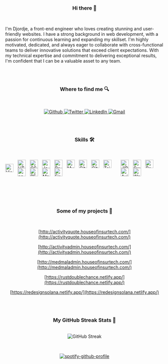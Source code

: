 <div align="center">
   <h3>Hi there 👋</h3>
   <br/>
    </div>

I'm Djordje, a front-end engineer who loves creating stunning and user-friendly websites. I have a strong background in web development, with a passion for continuous learning and expanding my skillset. I'm highly motivated, dedicated, and always eager to collaborate with cross-functional teams to deliver innovative solutions that exceed client expectations. With my technical expertise and commitment to delivering exceptional results, I'm confident that I can be a valuable asset to any team.
##
<br/>

<div align="center">
  <h3>Where to find me 🔍</h3>
   <br/>
  <p>
    <a href="https://github.com/Djo44" target="_blank">
      <img alt="Github" src="https://img.shields.io/badge/GitHub-%2312100E.svg?&style=for-the-badge&logo=Github&logoColor=white" />
    </a>
    <a href="https://twitter.com/DordeD" target="_blank">
      <img alt="Twitter" src="https://img.shields.io/badge/twitter-%231DA1F2.svg?&style=for-the-badge&logo=twitter&logoColor=white" />
    </a>
    <a href="https://www.linkedin.com/in/djordje-44" target="_blank">
      <img alt="LinkedIn" src="https://img.shields.io/badge/linkedin-%230077B5.svg?&style=for-the-badge&logo=linkedin&logoColor=white" />
    </a>
    <a href="mailto:djordjetelekom@gmail.com">
      <img alt="Gmail" src="https://img.shields.io/badge/-Gmail-D14836?style=for-the-badge&logo=Gmail&logoColor=white"/>
    </a>
  </p>
</div>


##
<br/>


<div align="center">
   <h3>Skills 🛠</h3>
   <br/>
 </div>
    
  
<div style="display: flex !important; align-items:center !important; justify-content:center !important">
<a href="https://code.visualstudio.com/"><img align="left" alt="Visual Studio Code" width="26px" src="https://cdn.jsdelivr.net/gh/devicons/devicon/icons/vscode/vscode-original.svg" style="padding-right:10px;" /></a>

<a href="https://developer.mozilla.org/en-US/docs/Web/Guide/HTML/HTML5"><img align="left" alt="HTML5" width="26px" src="https://cdn.jsdelivr.net/gh/devicons/devicon/icons/html5/html5-original.svg" style="padding-right:10px;" /></a>
<a href="https://developer.mozilla.org/en-US/docs/Web/CSS"><img align="left" alt="CSS3" width="26px" src="https://cdn.jsdelivr.net/gh/devicons/devicon/icons/css3/css3-original.svg" style="padding-right:10px;" /></a>
<a href="https://developer.mozilla.org/en-US/docs/Web/JavaScript"><img align="left" alt="JavaScript" width="26px" src="https://cdn.jsdelivr.net/gh/devicons/devicon/icons/javascript/javascript-original.svg" style="padding-right:10px;" /></a>
<a href="https://reactjs.org/"><img align="left" alt="React" width="26px" src="https://cdn.jsdelivr.net/gh/devicons/devicon/icons/react/react-original.svg" style="padding-right:10px;" /></a>
<a href="https://www.mysql.com/"><img align="left" alt="MySQL" width="26px" src="https://cdn.jsdelivr.net/gh/devicons/devicon/icons/mysql/mysql-original.svg" style="padding-right:10px;" /></a>
<a href="https://git-scm.com/"><img align="left" alt="Git" width="26px" src="https://cdn.jsdelivr.net/gh/devicons/devicon/icons/git/git-original.svg" style="padding-right:10px;" /></a>
<a href="https://github.com/"><img align="left" alt="GitHub" width="26px" src="https://img.icons8.com/3d-fluency/256/github.png" style="padding-right:10px;" /></a>
<a href="https://tailwindcss.com/"><img align="left" alt="Tailwind CSS" width="26px" src="https://www.vectorlogo.zone/logos/tailwindcss/tailwindcss-icon.svg" style="padding-right:10px;" /></a>
<a href="https://www.npmjs.com/"><img align="left" alt="npm" width="26px" src="https://cdn.jsdelivr.net/gh/devicons/devicon/icons/npm/npm-original-wordmark.svg" style="padding-right:10px;" /></a>
<a href="https://en.wikipedia.org/wiki/Representational_state_transfer"><img align="left" alt="REST API" width="26px" src="https://www.svgrepo.com/show/375531/api.svg" style="padding-right:10px;" /></a>
<a href="https://mui.com/"><img align="left" alt="Material UI" width="26px" src="https://cdn.jsdelivr.net/gh/devicons/devicon/icons/materialui/materialui-original.svg" style="padding-right:10px;" /></a>
<a href="https://firebase.google.com/"><img align="left" alt="Firebase" width="26px" src="https://cdn.jsdelivr.net/gh/devicons/devicon/icons/firebase/firebase-plain.svg" style="padding-right:10px;" /></a>

<a href="https://www.atlassian.com/software/jira" target="_blank"><img align="left" alt="JIRA" width="26px" src="https://cdn.jsdelivr.net/gh/devicons/devicon/icons/jira/jira-original.svg" style="padding-right:10px;" /></a>
<img align="left" alt="Swagger" width="26px" src="https://www.svgrepo.com/show/374111/swagger.svg" style="padding-right:10px;" />
<a href="https://www.postman.com" target="_blank"><img align="left" alt="Postman" width="26px" src="https://www.svgrepo.com/show/354202/postman-icon.svg" style="padding-right:10px;" /></a>
<img align="left" alt="Axios" width="26px" src="https://user-images.githubusercontent.com/8939680/57233882-20344080-6fe5-11e9-9086-d20a955bed59.png" style="padding-right:10px;" />
<a href="https://wordpress.com" target="_blank"><img align="left" alt="WordPress" width="26px" src="https://cdn.jsdelivr.net/gh/devicons/devicon/icons/wordpress/wordpress-plain.svg" style="padding-right:10px;" /></a>

</div>
<br/>



##
<br/>


<div align="center">
  <h3>Some of my projects 🎯</h3>
   <br/>
 
  [http://activityquote.houseofinsurtech.com/](http://activityquote.houseofinsurtech.com/)
   
[http://activityadmin.houseofinsurtech.com/](http://activityadmin.houseofinsurtech.com/)
   
[http://medmaladmin.houseofinsurtech.com/](http://medmaladmin.houseofinsurtech.com/)
   
[https://rustdoublechance.netlify.app/](https://rustdoublechance.netlify.app/)
   
 [https://redesignsolana.netlify.app/](https://redesignsolana.netlify.app/)
   
</div>










##
<br/>




   <div align="center">
    <h3>My GitHub Streak Stats 📶</h3>
    <br>
    <img src="https://streak-stats.demolab.com?user=Djo44&theme=react&date_format=j%20M%5B%20Y%5D" alt="GitHub Streak" />
</div>

  
##
<br/>

<div align="center">
  <a href="https://spotify-github-profile.vercel.app/api/view?uid=31aseyqjsckooutlb6lrx4xfdzpm&redirect=true">
    <img alt="spotify-github-profile" src="https://spotify-github-profile.vercel.app/api/view?uid=31aseyqjsckooutlb6lrx4xfdzpm&cover_image=true&theme=default&show_offline=false&background_color=121212&interchange=true&bar_color=53b14f&bar_color_cover=false">
  </a>
</div>


                               
